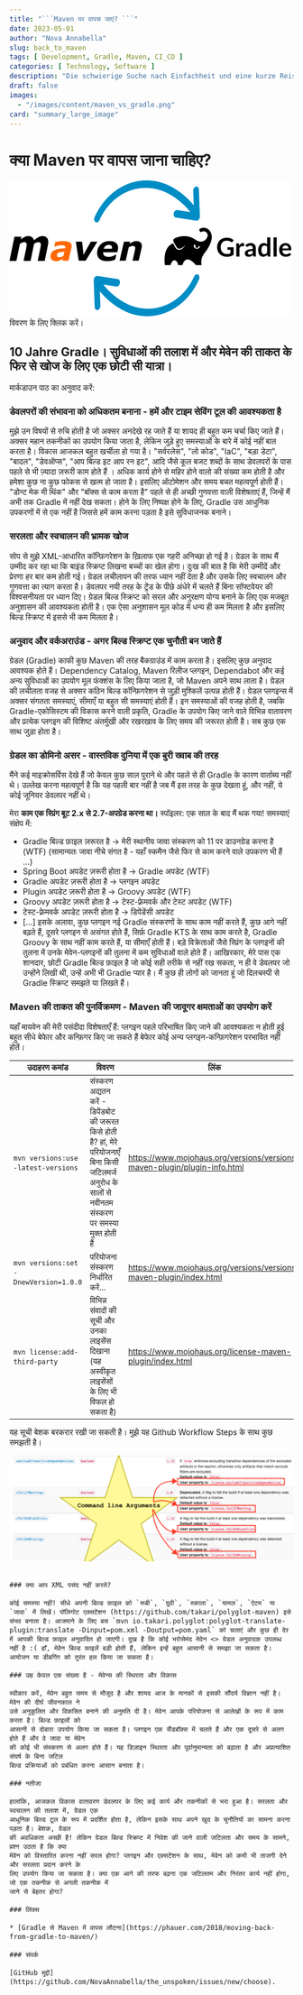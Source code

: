 ```yaml
---
title: "```Maven पर वापस जाएं? ```"
date: 2023-05-01
author: "Nova Annabella"
slug: back_to_maven
tags: [ Development, Gradle, Maven, CI_CD ]
categories: [ Technology, Software ]
description: "Die schwierige Suche nach Einfachheit und eine kurze Reise zur Wiederentdeckung der Macht von Maven."
draft: false
images:
  - "/images/content/maven_vs_gradle.png"
card: "summary_large_image"
---
```



# क्या Maven पर वापस जाना चाहिए?

[![maven_vs_gradle](/images/content/maven_vs_gradle.png)](https://phauer.com/2018/moving-back-from-gradle-to-maven/) विवरण के लिए क्लिक करें।

## 10 Jahre Gradle। सुविधाओं की तलाश में और मेवेन की ताकत के फिर से खोज के लिए एक छोटी सी यात्रा।

मार्कडाउन पाठ का अनुवाद करें:

### डेवलपरों की संभावना को अधिकतम बनाना - हमें और टाइम सेविंग टूल की आवश्यकता है

मुझे उन विषयों से रुचि होती है जो अक्सर अनदेखे रह जाते हैं या शायद ही बहुत कम चर्चा किए जाते हैं। अक्सर महान तकनीकों का
उपयोग किया जाता है, लेकिन जुड़े हुए समस्याओं के बारे में कोई नहीं बात करता है। विकास आजकल बहुत खर्चीला हो गया है।
"सर्वरलेस", "लो कोड", "IaC", "बड़ा डेटा", "बादल", "डेवऑप्स", "आप बिल्ड इट आप रन इट", आदि जैसे कूल बजट शब्दों के साथ
डेवलपरों के पास पहले से भी ज़्यादा ज़रूरी काम होते हैं । अधिक कार्य होने से महिर होने वालो की संख्या कम होती है और हमेशा
कुछ ना कुछ फोकस से खत्म हो जाता है। इसलिए ऑटोमेशन और समय बचत महत्वपूर्ण होती हैं। "डोन्ट मेक मी थिंक" और "बॉक्स से काम
करता है" पहले से ही अच्छी गुणवत्ता वाली विशेषताएं हैं, जिन्हें मैं अभी तक Gradle में नहीं देख सकता। होने के लिए निष्पक्ष
होने के लिए, Gradle उस आधुनिक उपकरणों में से एक नहीं है जिससे हमें काम करना पड़ता है इसे सुविधाजनक बनाने।

### सरलता और स्वचालन की भ्रामक खोज

सोप से मुझे XML-आधारित कॉन्फ़िगरेशन के ख़िलाफ एक गहरी अनिच्छा हो गई है। ग्रेडल के साथ मैं उम्मीद कर रहा था कि बाइंड स्क्रिप्ट लिखना बच्चों का खेल होगा। दुःख की बात है कि मेरी उम्मीदें और प्रेरणा हर बार कम होती गई। ग्रेडल लचीलापन की तरफ ध्यान नहीं देता है और उसके लिए स्वचालन और गुणवत्ता का त्याग करता है। डेवलपर नयी तरह के ट्रेंड के पीछे अंधेरे में चलते हैं बिना सॉफ्टवेयर की विश्वसनीयता पर ध्यान दिए। ग्रेडल बिल्ड स्क्रिप्ट को सरल और अनुरक्षण योग्य बनाने के लिए एक मजबूत अनुशासन की आवश्यकता होती है। एक ऐसा अनुशासन मूल कोड में धन्य ही कम मिलता है और इसलिए बिल्ड स्क्रिप्ट में इससे भी कम मिलता है।

### अनुवाद और वर्कअराउंड - अगर बिल्ड स्क्रिप्ट एक चुनौती बन जाते हैं

ग्रेडल (Gradle) काफी कुछ Maven की तरह बैकग्राउंड में काम करता है। इसलिए कुछ अनुवाद आवश्यक होते हैं। Dependency Catalog, Maven रिलीज प्लगइन, Dependabot और कई अन्य सुविधाओं का उपयोग मूल फंक्शंस के लिए किया जाता है, जो Maven अपने साथ लाता है।
ग्रेडल की लचीलता वजह से अक्सर कठिन बिल्ड कॉन्फ़िगरेशन से जुड़ी मुश्किलें उत्पन्न होती हैं। ग्रेडल प्लगइन्स में अक्सर संगतता समस्याएं, सीमाएँ या बहुत सी समस्याएं होती हैं। इन समस्याओं की वजह होती है, जबकि Gradle-एकोसिस्टम की विकास करने वाली प्रकृति, Gradle के उपयोग किए जाने वाले विभिन्न वातावरण और प्रत्येक प्लगइन की विशिष्ट अंतर्मुखी और रखरखाव के लिए समय की जरूरत होती है। सब कुछ एक साथ जुड़ा होता है।

### ग्रेडल का डोमिनो असर - वास्तविक दुनिया में एक बुरी ख्वाब की तरह

मैंने कई माइक्रोसर्विस देखे हैं जो केवल कुछ साल पुराने थे और पहले से ही Gradle के कारण वार्ताब्य नहीं थे।
उल्लेख करना महत्वपूर्ण है कि यह पहली बार नहीं है जब मैं इस तरह के कुछ देखता हूं, और नहीं, ये कोई जूनियर डेवलपर नहीं थे। 

मेरा **काम एक स्प्रिंग बूट 2.x से 2.7-अपग्रेड करना था।** स्पॉइलर: एक साल के बाद मैं थक गया! समस्याएं संक्षेप में: 

* Gradle बिल्ड फ़ाइल ज़रूरत है -> मेरी स्थानीय जावा संस्करण को 11 पर डाउनग्रेड करना है (WTF) (सामान्यतः जावा नीचे संगत है - यहाँ स्कमैन जैसे फिर से काम करने वाले उपकरण भी हैं ...)
* Spring Boot अपडेट ज़रूरी होता है -> Gradle अपडेट (WTF)
* Gradle अपडेट ज़रूरी होता है -> प्लगइन अपडेट
* Plugin अपडेट ज़रूरी होता है -> Groovy अपडेट (WTF)
* Groovy अपडेट ज़रूरी होता है -> टेस्ट-फ़्रेमवर्क और टेस्ट अपडेट (WTF)
* टेस्ट-फ़्रेमवर्क अपडेट ज़रूरी होता है -> डिपेंडेंसी अपडेट
* \[...]
इसके अलावा, कुछ प्लगइन नई Gradle संस्करणों के साथ काम नहीं करते हैं, कुछ आगे नहीं बढ़ते हैं, दूसरे प्लगइन से असंगत होते हैं, सिर्फ़ Gradle KTS के साथ काम करते है, Gradle Groovy के साथ नहीं काम करते हैं, या सीमाएँ होती हैं। बड़े विक्रेताओं जैसे स्प्रिंग के प्लगइनों की तुलना में उनके मेवेन-प्लगइनों की तुलना में कम सुविधाओं वाले होते हैं। आखिरकार, मेरे पास एक शानदार, छोटी Gradle बिल्ड फ़ाइल है जो कोई सही तरीके से नहीं रख सकता, न ही वे डेवलपर जो उन्होंने लिखी थी, उन्हें अभी भी Gradle प्यार है। मैं कुछ ही लोगों को जानता हूं जो दिलचस्पी से Gradle स्क्रिप्ट समझते या लिखते हैं।

### Maven की ताकत की पुनर्विक्रमण - Maven की जादूगर क्षमताओं का उपयोग करें

यहाँ मायवेन की मेरी पसंदीदा विशेषताएँ हैं:
प्लगइन पहले परिभाषित किए जाने की आवश्यकता न होती हुई बहुत सीधे बेफाेर और कन्फ़िगर किए जा सकते हैं बेफाेर कोई अन्य प्लगइन-कन्फ़िगरेशन परभावित नहीं होतें।

| उदाहरण कमांड                              | विवरण                                                                                                                                                              | लिंक                                                                     | 
|---------------------------------------|---------------------------------------------------------------------------------------------------------------------------------------------------------------------|--------------------------------------------------------------------------|
| `mvn versions:use -latest-versions`   | संस्करण अद्यतन करें - डिपेंडबोट की जरूरत किसे होती है? हां, मेरे परियोजनाएँ बिना किसी जटिलमर्ज अनुरोध के सालों से नवीनतम संस्करण पर समस्या मुक्त होती हैं| https://www.mojohaus.org/versions/versions-maven-plugin/plugin-info.html |
| `mvn versions:set -DnewVersion=1.0.0` | परियोजना संस्करण निर्धारित करें...                                                                                                                                         | https://www.mojohaus.org/versions/versions-maven-plugin/index.html       |
| `mvn license:add-third-party`         | विभिन्न संवादों की सूची और उनका लाइसेंस दिखाना (यह अस्वीकृत लाइसेंसों के लिए भी विफल हो सकता है)                                                        | https://www.mojohaus.org/license-maven-plugin/index.html                 | 

यह सूची बेशक बरकरार रखी जा सकती है। मुझे यह Github Workflow Steps के साथ कुछ समझती है। 

![maven_plugin_command_line_args](/images/content/maven_plugin_command_line_args.png)
```

### क्या आप XML पसंद नहीं करते?

कोई समस्या नहीं! सीधे अपनी बिल्ड फ़ाइल को `रूबी`, `ग्रूवी`, `स्काला`, `यामल`, `ऐटम` या `जावा` में लिखें। पॉलिगोट एक्सटेंशन (https://github.com/takari/polyglot-maven) इसे संभव बनाता है। आजमाने के लिए बस `mvn io.takari.polyglot:polyglot-translate-plugin:translate -Dinput=pom.xml -Doutput=pom.yaml` को चलाएं और कुछ ही देर में आपकी बिल्ड फ़ाइल अनुवादित हो जाएगी। दुख है कि कोई भरोसेमंद मेवेन <> ग्रेडल अनुवादक उपलब्ध नहीं है :( हाँ, मेवेन बिल्ड फ़ाइलें बड़ी होती हैं, लेकिन इन्हें बहुत आसानी से समझा जा सकता है। आयोजन या डीबगिंग को तुरंत हल किया जा सकता है।

### उम्र केवल एक संख्या है - मेवेन्स की स्थिरता और विकास

स्वीकार करें, मेवेन बहुत समय से मौजूद है और शायद आज के मानकों से इसकी सौंदर्य विज्ञान नहीं है। मेवेन की दीर्घ जीवनकाल ने
उसे अनुकूलित और विकसित बनाने की अनुमति दी है। मेवेन आपके परियोजना से आलेखों के रूप में काम करता है। बिल्ड फ़ाइलों को
आसानी से दोबारा उपयोग किया जा सकता है। प्लगइन एक सैंडबॉक्स में चलते हैं और एक दूसरे से अलग होते हैं और वे जावा या मेवेन
की कोई भी संस्करण से अलग होते हैं। यह डिज़ाइन स्थिरता और पूर्वानुमान्यता को बढ़ाता है और अप्रत्याशित संघर्ष के बिना जटिल
बिल्ड प्रक्रियाओं को प्रबंधित करना आसान बनाता है।

### नतीजा

हालांकि, आजकल विकास वातावरण डेवलपर के लिए कई कार्य और तकनीकों से भरा हुआ है। सरलता और स्वचालन की तलाश में, ग्रेडल एक
आधुनिक बिल्ड टूल के रूप में प्रदर्शित होता है, लेकिन इसके साथ अपने खुद के चुनौतियों का सामना करना पड़ता है। बेशक, ग्रेडल
की अवधिकता अच्छी है! लेकिन ग्रेडल बिल्ड स्क्रिप्ट में निवेश की जाने वाली जटिलता और समय के सामने, प्रश्न उठता है कि क्या
मेवेन को विस्तारित करना नहीं सरल होगा? प्लगइन और एक्सटेंशन के साथ, मेवेन को कभी भी ताजगी देने और सरलता प्रदान करने के
लिए उपयोग किया जा सकता है। क्या एक आगे की तरफ बढ़ना एक जटिलतम और निरंतर कार्य नहीं होगा, जो एक तकनीक से अगली तकनीक में
जाने से बेहतर होगा?

### लिंक्स

* [Gradle से Maven में वापस लौटना](https://phauer.com/2018/moving-back-from-gradle-to-maven/)

### संपर्क

[GitHub मुद्दों](https://github.com/NovaAnnabella/the_unspoken/issues/new/choose).
